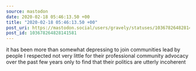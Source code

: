 ```yaml
---
source: mastodon
date: 2020-02-18 05:46:13.50 +00
title: "2020-02-18 05:46:13.50 +00"
post_uri: https://mastodon.social/users/gravely/statuses/103678264828141581
post_id: 103678264828141581
---
```

it has been more than somewhat depressing to join communities lead by people I respected not very little for their professional community advocacy over the past few years only to find that their politics are utterly incoherent


